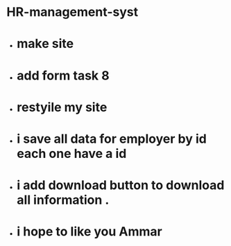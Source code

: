# HR-management-syst
* # make site
* # add form  task 8

* # restyile my site 
* # i save all data for employer by id each one have a id
* # i add download button to download all information .
* # i hope to like you Ammar 
